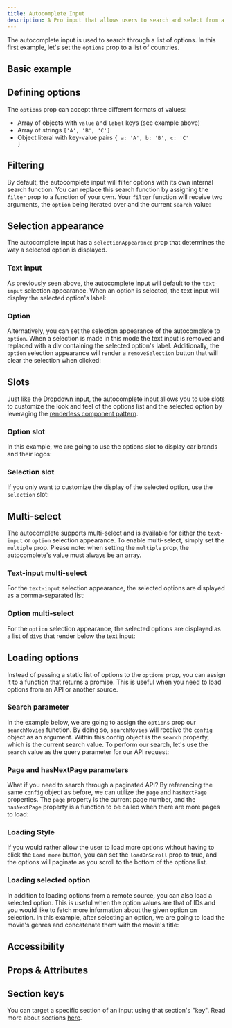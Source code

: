 ```yaml
---
title: Autocomplete Input
description: A Pro input that allows users to search and select from a customizable options list. Supports single and multi-value selections.
---
```


<InputPageHero title="Autocomplete"></InputPageHero>

<ProInstallSnippet></ProInstallSnippet>

The autocomplete input is used to search through a list of options. In this first example, let's set the `options` prop to a list of countries.


## Basic example

<example
name="Autocomplete"
:min-height="550"
file="/_content/examples/autocomplete-pro/autocomplete-base.vue"></example>

## Defining options
The `options` prop can accept three different formats of values:

- Array of objects with `value` and `label` keys (see example above)
- Array of strings <code>['A', 'B', 'C']</code>
- Object literal with key-value pairs <code>{ a: 'A', b: 'B', c: 'C' }</code>

## Filtering

By default, the autocomplete input will filter options with its own internal search function. You can replace this search function by assigning the `filter` prop to a function of your own. Your `filter` function will receive two arguments, the `option` being iterated over and the current `search` value:

<example
name="Autocomplete"
:min-height="550"
file="/_content/examples/autocomplete-pro/autocomplete-filter.vue"></example>

## Selection appearance

The autocomplete input has a `selectionAppearance` prop that determines the way a selected option is displayed.

### Text input

As previously seen above, the autocomplete input will default to the `text-input` selection appearance. When an option is selected, the text input will display the selected option's label:

<example
name="Autocomplete"
:min-height="300"
file="/_content/examples/autocomplete-pro/autocomplete-text-input.vue"></example>

### Option

Alternatively, you can set the selection appearance of the autocomplete to `option`. When a selection is made in this mode the text input is removed and replaced with a div containing the selected option's label. Additionally, the `option` selection appearance will render a `removeSelection` button that will clear the selection when clicked:

<example
name="Autocomplete"
:min-height="300"
file="/_content/examples/autocomplete-pro/autocomplete-option.vue"></example>

## Slots

Just like the [Dropdown input](/inputs/dropdown), the autocomplete input allows you to use slots to customize the look and feel of the options list and the selected option by leveraging the [renderless component pattern](https://adamwathan.me/renderless-components-in-vuejs/).

### Option slot

In this example, we are going to use the options slot to display car brands and their logos:

<example
name="Autocomplete"
:min-height="550"
file="/_content/examples/autocomplete-pro/autocomplete-option-slot.vue"></example>

### Selection slot

If you only want to customize the display of the selected option, use the `selection` slot:

<example
name="Autocomplete"
:min-height="550"
file="/_content/examples/autocomplete-pro/autocomplete-selection-slot.vue"></example>


## Multi-select

The autocomplete supports multi-select and is available for either the `text-input` or `option` selection appearance. To enable multi-select, simply set the `multiple` prop. Please note: when setting the `multiple` prop, the autocomplete's value must always be an array.

### Text-input multi-select

For the `text-input` selection appearance, the selected options are displayed as a comma-separated list:

<example
name="Autocomplete"
:min-height="550"
file="/_content/examples/autocomplete-pro/autocomplete-selection-appearance-text-multiple.vue"></example>

### Option multi-select

For the `option` selection appearance, the selected options are displayed as a list of `divs` that render below the text input:

<example
name="Autocomplete"
:min-height="550"
file="/_content/examples/autocomplete-pro/autocomplete-selection-appearance-option-multiple.vue"></example>

## Loading options

Instead of passing a static list of options to the `options` prop, you can assign it to a function that returns a promise. This is useful when you need to load options from an API or another source.

### Search parameter

In the example below, we are going to assign the `options` prop our `searchMovies` function. By doing so, `searchMovies` will receive the `config` object as an argument. Within this config object is the `search` property, which is the current search value. To perform our search, let's use the `search` value as the query parameter for our API request:

<example
name="Autocomplete"
:min-height="550"
file="/_content/examples/autocomplete-pro/autocomplete-single-request.vue"></example>

### Page and hasNextPage parameters
What if you need to search through a paginated API? By referencing the same `config` object as before, we can utilize the `page` and `hasNextPage` properties. The `page` property is the current page number, and the `hasNextPage` property is a function to be called when there are more pages to load:

<example
name="Autocomplete"
:min-height="550"
file="/_content/examples/autocomplete-pro/autocomplete-pagination.vue"></example>

### Loading Style

If you would rather allow the user to load more options without having to click the `Load more` button, you can set the `loadOnScroll` prop to true, and the options will paginate as you scroll to the bottom of the options list.

### Loading selected option

In addition to loading options from a remote source, you can also load a selected option. This is useful when the option values are that of IDs and you would like to fetch more information about the given option on selection. In this example, after selecting an option, we are going to load the movie's genres and concatenate them with the movie's title:

<example
name="Autocomplete"
:min-height="550"
file="/_content/examples/autocomplete-pro/autocomplete-pagination-option-loader.vue"></example>

<!-- Example of loading option via API. -->

## Accessibility

## Props & Attributes

<!-- <reference-table input="autocomplete">
</reference-table> -->

## Section keys

You can target a specific section of an input using that section's "key". Read more about sections [here](/essentials/inputs#sections).

<div>
  <formkit-input-diagram />
</div>

<reference-table type="sectionKeys" primary="section-key" :without="[]">
</reference-table>
